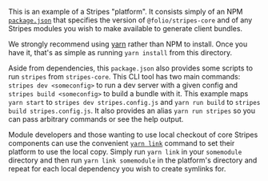 This is an example of a Stripes "platform". It consists simply of an NPM [`package.json`](https://docs.npmjs.com/files/package.json) that specifies the version of `@folio/stripes-core` and of any Stripes modules you wish to make available to generate client bundles. 

We strongly recommend using [yarn](https://yarnpkg.com/) rather than NPM to install. Once you have it, that's as simple as running `yarn install` from this directory.

Aside from dependencies, this `package.json` also provides some scripts to run `stripes` from `stripes-core`. This CLI tool has two main commands: `stripes dev <someconfig>` to run a dev server with a given config and `stripes build <someconfig>` to build a bundle with it. This example maps `yarn start` to `stripes dev stripes.config.js` and `yarn run build` to `stripes build stripes.config.js`. It also provides an alias `yarn run stripes` so you can pass arbitrary commands or see the help output.

Module developers and those wanting to use local checkout of core Stripes components can use the convenient [`yarn link`](https://yarnpkg.com/docs/cli/link/) command to set their platform to use the local copy. Simply run `yarn link` in your `somemodule` directory and then run `yarn link somemodule` in the platform's directory and repeat for each local dependency you wish to create symlinks for.
